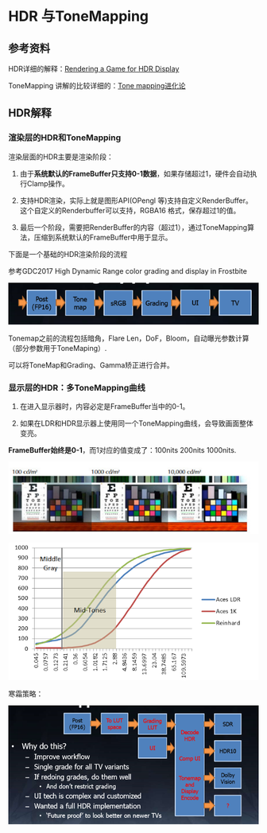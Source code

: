 # HDR 与ToneMapping

## 参考资料

HDR详细的解释：[Rendering a Game for HDR Display](https://developer.nvidia.com/rendering-game-hdr-display)

ToneMapping 讲解的比较详细的：[Tone mapping进化论](https://zhuanlan.zhihu.com/p/21983679)

## HDR解释

### 渲染层的HDR和ToneMapping

渲染层面的HDR主要是渲染阶段：

1.  由于**系统默认的FrameBuffer只支持0-1数据**，如果存储超过1，硬件会自动执行Clamp操作。

2.  支持HDR渲染，实际上就是图形API(OPengl 等)支持自定义RenderBuffer。这个自定义的Renderbuffer可以支持，RGBA16 格式，保存超过1的值。
3.  最后一个阶段，需要把RenderBuffer的内容（超过1），通过ToneMapping算法，压缩到系统默认的FrameBuffer中用于显示。

下面是一个基础的HDR渲染阶段的流程

参考GDC2017 High Dynamic Range color grading and display in Frostbite

![1568966737421](HDR与ToneMapping理论/1568966737421.png)

Tonemap之前的流程包括暗角，Flare Len，DoF，Bloom，自动曝光参数计算（部分参数用于ToneMaping）.

可以将ToneMap和Grading、Gamma矫正进行合并。

### 显示层的HDR：多ToneMapping曲线

1.  在进入显示器时，内容必定是FrameBuffer当中的0-1。

2.  如果在LDR和HDR显示器上使用同一个ToneMapping曲线，会导致画面整体变亮。

**FrameBuffer始终是0-1**，而1对应的值变成了：100nits  200nits 1000nits.

![1569205929868](HDR与ToneMapping理论/1569205929868.png)

![1569205676107](HDR与ToneMapping理论/1569205676107.png)

寒霜策略：

![1569205757913](HDR与ToneMapping理论/1569205757913.png)

